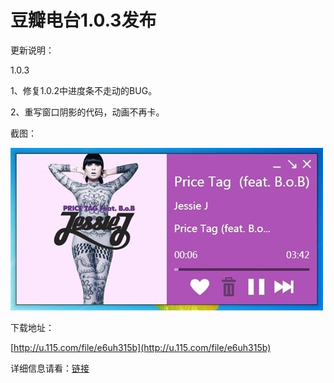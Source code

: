 # 豆瓣电台1.0.3发布

更新说明：

1.0.3

1、修复1.0.2中进度条不走动的BUG。

2、重写窗口阴影的代码，动画不再卡。

截图：

[<img style="background-image: none; border-bottom: 0px; border-left: 0px; padding-left: 0px; padding-right: 0px; display: inline; border-top: 0px; border-right: 0px; padding-top: 0px" title="image" border="0" alt="image" src="/attachment/up/blog/images/1.0.3_12F6A/image_thumb.jpg" width="500" height="260" />](/attachment/up/blog/images/1.0.3_12F6A/image.jpg)

下载地址：

[http://u.115.com/file/e6uh315b](http://u.115.com/file/e6uh315b)

详细信息请看：[链接](/article/doubanfm)
